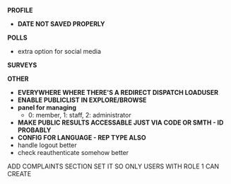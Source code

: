 **PROFILE**

- **DATE NOT SAVED PROPERLY**

**POLLS**
- extra option for social media

**SURVEYS**

**OTHER**

- **EVERYWHERE WHERE THERE'S A REDIRECT DISPATCH LOADUSER**
- **ENABLE PUBLICLIST IN EXPLORE/BROWSE**
- **panel for managing**
  - 0: member, 1: staff, 2: administrator
- **MAKE PUBLIC RESULTS ACCESSABLE JUST VIA CODE OR SMTH - ID PROBABLY**
- **CONFIG FOR LANGUAGE - REP TYPE ALSO**
- handle logout better
- check reauthenticate somehow better


ADD COMPLAINTS SECTION
SET IT SO ONLY USERS WITH ROLE 1 CAN CREATE